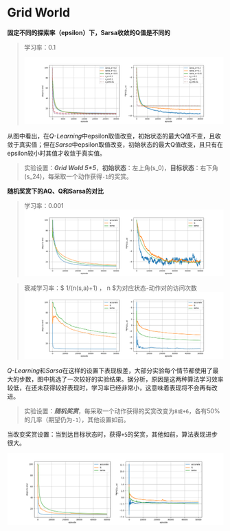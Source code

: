 # Grid World

**固定不同的探索率（epsilon）下，Sarsa收敛的Q值是不同的**

> 学习率：0.1
>
> ![gridword_q_sarsa](epsilons_differ.png)

从图中看出，在*Q-Learning*中epsilon取值改变，初始状态的最大Q值不变，且收敛于真实值；但在*Sarsa*中epsilon取值改变，初始状态的最大Q值改变，且只有在epsilon较小时其值才收敛于真实值。
> 实验设置：***Grid Wold 5\*5***，**初始状态**：左上角(s_0)，**目标状态**：右下角(s_24)，每采取一个动作获得`-1`的奖赏。

**随机奖赏下的AQ、Q和Sarsa的对比**
> 学习率：0.001
![rand_reward](random_reward.png)

> 衰减学习率：$ 1/(n(s,a)+1) $，$ n $为对应状态-动作对的访问次数
> ![random_reward_decay_alpha](random_reward_decay_alpha.png)

*Q-Learning*和*Sarsa*在这样的设置下表现极差，大部分实验每个情节都使用了最大的步数，图中挑选了一次较好的实验结果。据分析，原因是这两种算法学习效率较低，在还未获得较好表现时，学习率已经非常小，这意味着表现将不会再有改进。

> 实验设置：***随机奖赏***，每采取一个动作获得的奖赏改变为`8或+6`，各有50%的几率（期望仍为`-1`），其他设置如前。

当改变奖赏设置：当到达目标状态时，获得`+5`的奖赏，其他如前，算法表现进步很大。

![random_reward_decay_alpha_goal_reward](random_reward_decay_alpha_goal_reward.png)


